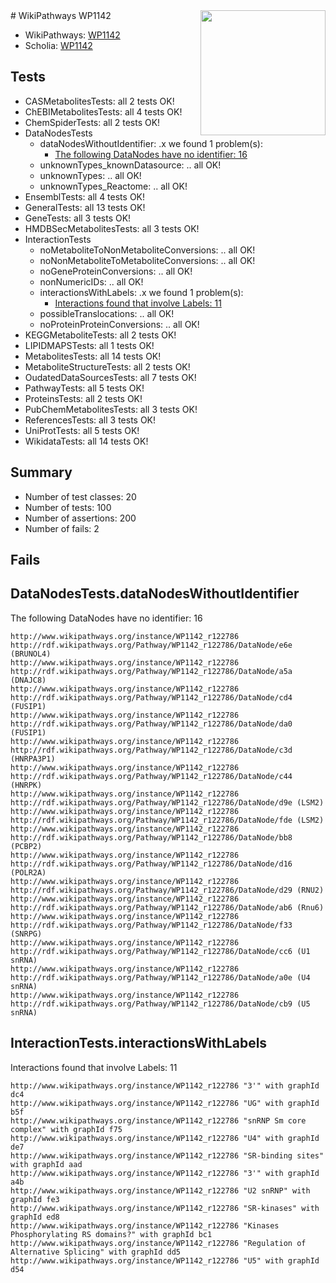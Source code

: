 <img style="float: right; width: 200px" src="https://upload.wikimedia.org/wikipedia/commons/thumb/8/83/Wplogo_with_text_500.png/640px-Wplogo_with_text_500.png" />
# WikiPathways WP1142

* WikiPathways: [WP1142](https://identifiers.org/wikipathways:WP1142)
* Scholia: [WP1142](https://scholia.toolforge.org/wikipathways/WP1142)
## Tests
* CASMetabolitesTests: all 2 tests OK!
* ChEBIMetabolitesTests: all 4 tests OK!
* ChemSpiderTests: all 2 tests OK!
* DataNodesTests
    * dataNodesWithoutIdentifier: .x we found 1 problem(s):
        * [The following DataNodes have no identifier: 16](#8792c496)
    * unknownTypes_knownDatasource: .. all OK!
    * unknownTypes: .. all OK!
    * unknownTypes_Reactome: .. all OK!
* EnsemblTests: all 4 tests OK!
* GeneralTests: all 13 tests OK!
* GeneTests: all 3 tests OK!
* HMDBSecMetabolitesTests: all 3 tests OK!
* InteractionTests
    * noMetaboliteToNonMetaboliteConversions: .. all OK!
    * noNonMetaboliteToMetaboliteConversions: .. all OK!
    * noGeneProteinConversions: .. all OK!
    * nonNumericIDs: .. all OK!
    * interactionsWithLabels: .x we found 1 problem(s):
        * [Interactions found that involve Labels: 11](#fe97a8b9)
    * possibleTranslocations: .. all OK!
    * noProteinProteinConversions: .. all OK!
* KEGGMetaboliteTests: all 2 tests OK!
* LIPIDMAPSTests: all 1 tests OK!
* MetabolitesTests: all 14 tests OK!
* MetaboliteStructureTests: all 2 tests OK!
* OudatedDataSourcesTests: all 7 tests OK!
* PathwayTests: all 5 tests OK!
* ProteinsTests: all 2 tests OK!
* PubChemMetabolitesTests: all 3 tests OK!
* ReferencesTests: all 3 tests OK!
* UniProtTests: all 5 tests OK!
* WikidataTests: all 14 tests OK!


## Summary

* Number of test classes: 20
* Number of tests: 100
* Number of assertions: 200
* Number of fails: 2

## Fails

<a name="8792c496" />

## DataNodesTests.dataNodesWithoutIdentifier

The following DataNodes have no identifier: 16
```
http://www.wikipathways.org/instance/WP1142_r122786 http://rdf.wikipathways.org/Pathway/WP1142_r122786/DataNode/e6e (BRUNOL4)
http://www.wikipathways.org/instance/WP1142_r122786 http://rdf.wikipathways.org/Pathway/WP1142_r122786/DataNode/a5a (DNAJC8)
http://www.wikipathways.org/instance/WP1142_r122786 http://rdf.wikipathways.org/Pathway/WP1142_r122786/DataNode/cd4 (FUSIP1)
http://www.wikipathways.org/instance/WP1142_r122786 http://rdf.wikipathways.org/Pathway/WP1142_r122786/DataNode/da0 (FUSIP1)
http://www.wikipathways.org/instance/WP1142_r122786 http://rdf.wikipathways.org/Pathway/WP1142_r122786/DataNode/c3d (HNRPA3P1)
http://www.wikipathways.org/instance/WP1142_r122786 http://rdf.wikipathways.org/Pathway/WP1142_r122786/DataNode/c44 (HNRPK)
http://www.wikipathways.org/instance/WP1142_r122786 http://rdf.wikipathways.org/Pathway/WP1142_r122786/DataNode/d9e (LSM2)
http://www.wikipathways.org/instance/WP1142_r122786 http://rdf.wikipathways.org/Pathway/WP1142_r122786/DataNode/fde (LSM2)
http://www.wikipathways.org/instance/WP1142_r122786 http://rdf.wikipathways.org/Pathway/WP1142_r122786/DataNode/bb8 (PCBP2)
http://www.wikipathways.org/instance/WP1142_r122786 http://rdf.wikipathways.org/Pathway/WP1142_r122786/DataNode/d16 (POLR2A)
http://www.wikipathways.org/instance/WP1142_r122786 http://rdf.wikipathways.org/Pathway/WP1142_r122786/DataNode/d29 (RNU2)
http://www.wikipathways.org/instance/WP1142_r122786 http://rdf.wikipathways.org/Pathway/WP1142_r122786/DataNode/ab6 (Rnu6)
http://www.wikipathways.org/instance/WP1142_r122786 http://rdf.wikipathways.org/Pathway/WP1142_r122786/DataNode/f33 (SNRPG)
http://www.wikipathways.org/instance/WP1142_r122786 http://rdf.wikipathways.org/Pathway/WP1142_r122786/DataNode/cc6 (U1 snRNA)
http://www.wikipathways.org/instance/WP1142_r122786 http://rdf.wikipathways.org/Pathway/WP1142_r122786/DataNode/a0e (U4 snRNA)
http://www.wikipathways.org/instance/WP1142_r122786 http://rdf.wikipathways.org/Pathway/WP1142_r122786/DataNode/cb9 (U5 snRNA)
```

<a name="fe97a8b9" />

## InteractionTests.interactionsWithLabels

Interactions found that involve Labels: 11
```
http://www.wikipathways.org/instance/WP1142_r122786 "3'" with graphId dc4
http://www.wikipathways.org/instance/WP1142_r122786 "UG" with graphId b5f
http://www.wikipathways.org/instance/WP1142_r122786 "snRNP Sm core complex" with graphId f75
http://www.wikipathways.org/instance/WP1142_r122786 "U4" with graphId de7
http://www.wikipathways.org/instance/WP1142_r122786 "SR-binding sites" with graphId aad
http://www.wikipathways.org/instance/WP1142_r122786 "3'" with graphId a4b
http://www.wikipathways.org/instance/WP1142_r122786 "U2 snRNP" with graphId fe3
http://www.wikipathways.org/instance/WP1142_r122786 "SR-kinases" with graphId ed8
http://www.wikipathways.org/instance/WP1142_r122786 "Kinases Phosphorylating RS domains?" with graphId bc1
http://www.wikipathways.org/instance/WP1142_r122786 "Regulation of
Alternative Splicing" with graphId dd5
http://www.wikipathways.org/instance/WP1142_r122786 "U5" with graphId d54
```

